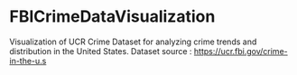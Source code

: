 # FBICrimeDataVisualization
Visualization of UCR Crime Dataset for analyzing crime trends and distribution in the United States.
Dataset source : https://ucr.fbi.gov/crime-in-the-u.s
